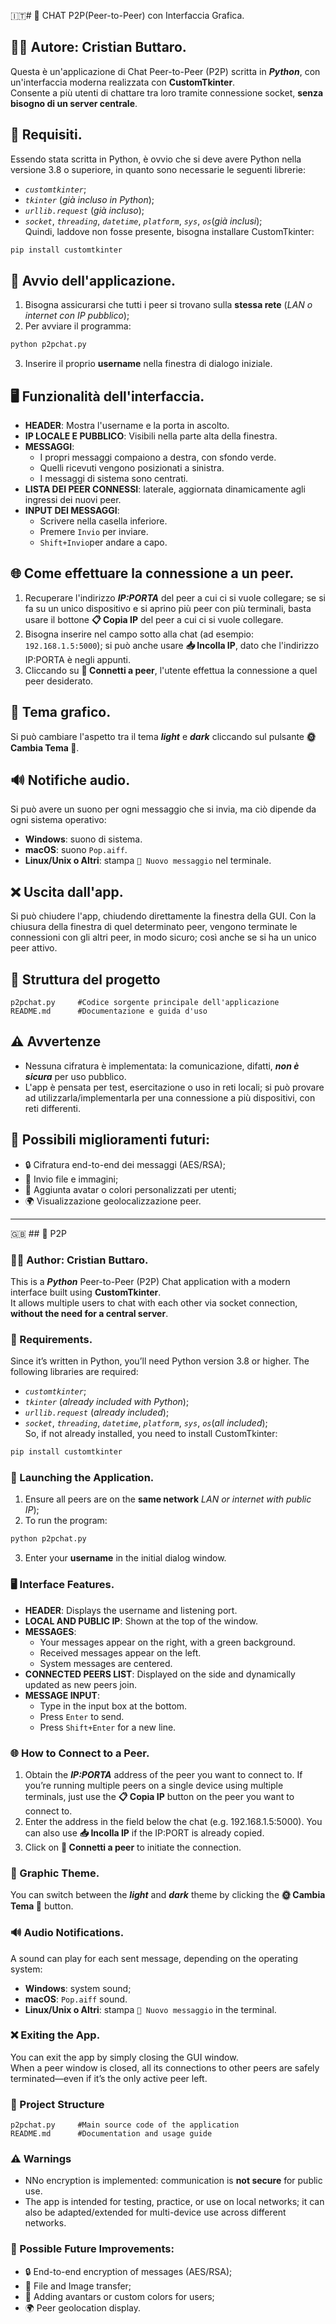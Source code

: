 🇮🇹# 💬 CHAT P2P(Peer-to-Peer) con Interfaccia Grafica.

## 👨‍💻 Autore: Cristian Buttaro.
Questa è un'applicazione di Chat Peer-to-Peer (P2P) scritta in **_Python_**, con un'interfaccia moderna realizzata con **CustomTkinter**. <br>Consente a più utenti di chattare tra loro tramite connessione socket, **senza bisogno di un server centrale**.


## 🧰 Requisiti.
Essendo stata scritta in Python, è ovvio che si deve avere Python nella versione 3.8 o superiore, in quanto sono necessarie le seguenti librerie:
- _`customtkinter`_;
- _`tkinter`_ (_già incluso in Python_);
- _`urllib.request`_ (_già incluso_);
- _`socket`_, _`threading`_, _`datetime`_, _`platform`_, _`sys`_, _`os`_(_già inclusi_);<br>
Quindi, laddove non fosse presente, bisogna installare CustomTkinter:

```bash
pip install customtkinter
```


## 🚀 Avvio dell'applicazione.
1. Bisogna assicurarsi che tutti i peer si trovano sulla **stessa rete** (_LAN o internet con IP pubblico_);
2. Per avviare il programma:

```bash
python p2pchat.py
```

3. Inserire il proprio **username** nella finestra di dialogo iniziale.


## 🖥️ Funzionalità dell'interfaccia.
- **HEADER**: Mostra l'username e la porta in ascolto.
- **IP LOCALE E PUBBLICO**: Visibili nella parte alta della finestra.
- **MESSAGGI**:
    - I propri messaggi compaiono a destra, con sfondo verde.
    - Quelli ricevuti vengono posizionati a sinistra.
    - I messaggi di sistema sono centrati.
- **LISTA DEI PEER CONNESSI**: laterale, aggiornata dinamicamente agli ingressi dei nuovi peer.
- **INPUT DEI MESSAGGI**:
    - Scrivere nella casella inferiore.
    - Premere `Invio` per inviare.
    - `Shift+Invio`per andare a capo.


## 🌐 Come effettuare la connessione a un peer.
1. Recuperare l'indirizzo **_IP:PORTA_** del peer a cui ci si vuole collegare; se si fa su un unico dispositivo e si aprino più peer con più terminali, basta usare il bottone **📋 Copia IP** del peer a cui ci si vuole collegare.
2. Bisogna inserire nel campo sotto alla chat (ad esempio: `192.168.1.5:5000`); si può anche usare **📥 Incolla IP**, dato che l'indirizzo IP:PORTA è negli appunti.
3. Cliccando su **🔗 Connetti a peer**, l'utente effettua la connessione a quel peer desiderato.


## 🎨 Tema grafico.
Si può cambiare l'aspetto tra il tema **_light_** e **_dark_** cliccando sul pulsante **🌞 Cambia Tema 🌙**.


## 🔊 Notifiche audio.
Si può avere un suono per ogni messaggio che si invia, ma ciò dipende da ogni sistema operativo:
- **Windows**: suono di sistema.
- **macOS**: suono `Pop.aiff`.
- **Linux/Unix o Altri**: stampa `🔔 Nuovo messaggio` nel terminale.


## ❌ Uscita dall'app.
Si può chiudere l'app, chiudendo direttamente la finestra della GUI.
Con la chiusura della finestra di quel determinato peer, vengono terminate le connessioni con gli altri peer, in modo sicuro; così anche se si ha un unico peer attivo.


## 📁 Struttura del progetto
```
p2pchat.py     #Codice sorgente principale dell'applicazione
README.md      #Documentazione e guida d'uso
```


## ⚠️ Avvertenze
- Nessuna cifratura è implementata: la comunicazione, difatti, **_non è sicura_** per uso pubblico.
- L'app è pensata per test, esercitazione o uso in reti locali; si può provare ad utilizzarla/implementarla per una connessione a più dispositivi, con reti differenti.


## 📌 Possibili miglioramenti futuri:
- 🔒 Cifratura end-to-end dei messaggi (AES/RSA);
- 📁 Invio file e immagini;
- 👤 Aggiunta avatar o colori personalizzati per utenti;
- 🌍 Visualizzazione geolocalizzazione peer.

----------------------------------------------------------------------------------------------------------------------------------------------------------------------------------------

🇬🇧 ## 💬 P2P 
### 👨‍💻 Author: Cristian Buttaro.
This is a **_Python_** Peer-to-Peer (P2P) Chat application with a modern interface built using **CustomTkinter**.<br>It allows multiple users to chat with each other via socket connection, **without the need for a central server**.


### 🧰 Requirements.
Since it’s written in Python, you’ll need Python version 3.8 or higher. The following libraries are required:
- _`customtkinter`_;
- _`tkinter`_ (_already included with Python_);
- _`urllib.request`_ (_already included_);
- _`socket`_, _`threading`_, _`datetime`_, _`platform`_, _`sys`_, _`os`_(_all included_);<br>
So, if not already installed, you need to install CustomTkinter:

```bash
pip install customtkinter
```


### 🚀 Launching the Application.
1. Ensure all peers are on the **same network** _LAN or internet with public IP_);
2. To run the program:

```bash
python p2pchat.py
```

3. Enter your **username** in the initial dialog window.


### 🖥️ Interface Features.
- **HEADER**: Displays the username and listening port.
- **LOCAL AND PUBLIC IP**: Shown at the top of the window.
- **MESSAGES**:
    - Your messages appear on the right, with a green background.
    - Received messages appear on the left.
    - System messages are centered.
- **CONNECTED PEERS LIST**: Displayed on the side and dynamically updated as new peers join.
- **MESSAGE INPUT**:
    - Type in the input box at the bottom.
    - Press `Enter` to send.
    - Press `Shift+Enter` for a new line.


### 🌐 How to Connect to a Peer.
1. Obtain the **_IP:PORTA_** address of the peer you want to connect to. If you’re running multiple peers on a single device using multiple terminals, just use the **📋 Copia IP** button on the peer you want to connect to.
2. Enter the address in the field below the chat (e.g. 192.168.1.5:5000). You can also use **📥 Incolla IP** if the IP:PORT is already copied.
3. Click on **🔗 Connetti a peer** to initiate the connection.


### 🎨 Graphic Theme.
You can switch between the **_light_** and **_dark_** theme by clicking the **🌞 Cambia Tema 🌙** button.


### 🔊 Audio Notifications.
A sound can play for each sent message, depending on the operating system:
- **Windows**:  system sound;
- **macOS**: `Pop.aiff` sound.
- **Linux/Unix o Altri**: stampa `🔔 Nuovo messaggio` in the terminal.


### ❌ Exiting the App.
You can exit the app by simply closing the GUI window.<br>
When a peer window is closed, all its connections to other peers are safely terminated—even if it’s the only active peer left.


### 📁 Project Structure
```
p2pchat.py     #Main source code of the application
README.md      #Documentation and usage guide
```


### ⚠️ Warnings
- NNo encryption is implemented: communication is **not secure** for public use.
- The app is intended for testing, practice, or use on local networks; it can also be adapted/extended for multi-device use across different networks.


### 📌 Possible Future Improvements:
- 🔒 End-to-end encryption of messages (AES/RSA);
- 📁 File and Image transfer;
- 👤 Adding avantars or custom colors for users;
- 🌍 Peer geolocation display.
